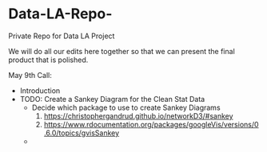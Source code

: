 # Data-LA-Repo-

Private Repo for Data LA Project

We will do all our edits here together so that we can present the final product that is polished. 


May 9th Call:
* Introduction
* TODO: Create a Sankey Diagram for the Clean Stat Data
  - Decide which package to use to create Sankey Diagrams
    1. https://christophergandrud.github.io/networkD3/#sankey
    2. https://www.rdocumentation.org/packages/googleVis/versions/0.6.0/topics/gvisSankey
  - 
